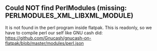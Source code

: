 ## Could NOT find PerlModules (missing: PERLMODULES_XML_LIBXML_MODULE) 
It is not found in the perl program inside flatpak. This is readonly, so we have to compile perl our self like GNU cash did:
https://github.com/Gnucash/gnucash-on-flatpak/blob/master/modules/perl.json
